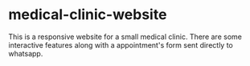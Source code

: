 # medical-clinic-website
This is a responsive website for a small medical clinic. There are some interactive features along with a appointment's form sent directly to whatsapp.
